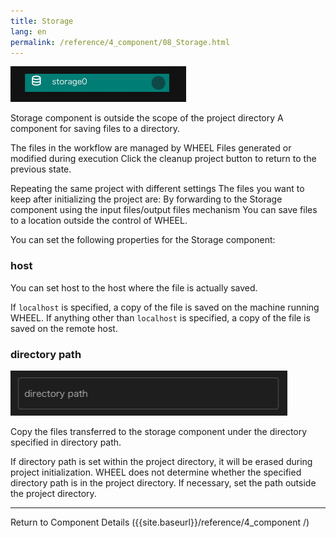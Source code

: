 ```yaml
---
title: Storage
lang: en
permalink: /reference/4_component/08_Storage.html
---
```


![img](./img/storage.png "storage")

Storage component is outside the scope of the project directory
A component for saving files to a directory.

The files in the workflow are managed by WHEEL
Files generated or modified during execution
Click the cleanup project button to return to the previous state.

Repeating the same project with different settings
The files you want to keep after initializing the project are:
By forwarding to the Storage component using the input files/output files mechanism
You can save files to a location outside the control of WHEEL.


You can set the following properties for the Storage component:

### host
You can set host to the host where the file is actually saved.

If `localhost` is specified, a copy of the file is saved on the machine running WHEEL.
If anything other than `localhost` is specified, a copy of the file is saved on the remote host.

### directory path
![img](./img/storage_path.png "storage_path")

Copy the files transferred to the storage component under the directory specified in directory path.

If directory path is set within the project directory, it will be erased during project initialization.
WHEEL does not determine whether the specified directory path is in the project directory.
If necessary, set the path outside the project directory.

--------
Return to Component Details ({{site.baseurl}}/reference/4_component /)
